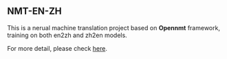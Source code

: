 ## NMT-EN-ZH

This is a nerual machine translation project based on **Opennmt** framework, training on both en2zh and zh2en models.

For more detail, please check [here](nmt_opennmt/nmt-opennmt-en-zh.pdf).
